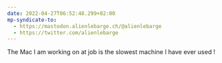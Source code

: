 ```yaml
---
date: 2022-04-27T06:52:48.299+02:00
mp-syndicate-to:
  - https://mastodon.alienlebarge.ch/@alienlebarge
  - https://twitter.com/alienlebarge
---
```

The Mac I am working on at job is the slowest machine I have ever used !
